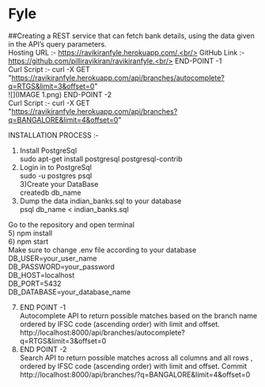 # Fyle
##Creating  a REST service that can fetch bank details, using the data given in the API’s query parameters.<br/>
Hosting URL :- https://ravikiranfyle.herokuapp.com/.<br/>
GitHub Link :- https://github.com/pilliravikiran/ravikiranfyle.<br/>
END-POINT -1 <br/>
Curl Script :- curl -X GET "https://ravikiranfyle.herokuapp.com/api/branches/autocomplete?q=RTGS&limit=3&offset=0" <br/>
![](IMAGE 1.png)
END-POINT -2 <br/>
Curl Script :- curl -X GET "https://ravikiranfyle.herokuapp.com/api/branches?q=BANGALORE&limit=4&offset=0" <br/>


INSTALLATION PROCESS :-<br/>
1) Install PostgreSql <br/>
      sudo apt-get install postgresql postgresql-contrib<br/>
2) Login in to PostgreSql <br/>
      sudo -u postgres psql<br/>
3)Create your DataBase<br/>
      createdb db_name<br/>
4) Dump the data indian_banks.sql to your database<br/>
     psql db_name < indian_banks.sql<br/>

Go to the repository and open terminal<br/>
5) npm install<br/>
6) npm start<br/>
Make sure to change .env file according to your database<br/>
DB_USER=your_user_name<br/>
  DB_PASSWORD=your_password<br/>
  DB_HOST=localhost<br/>
  DB_PORT=5432<br/>
  DB_DATABASE=your_database_name<br/>
  
7) END POINT -1 <br/>
    Autocomplete API to return possible matches based on the branch name ordered by IFSC code (ascending order) with limit and offset.<br/>
        http://localhost:8000/api/branches/autocomplete?q=RTGS&limit=3&offset=0<br/>
8) END POINT -2<br/>
  Search API to return possible matches across all columns and all rows , ordered by IFSC code (ascending order) with limit and offset. Commit<br/>
            http://localhost:8000/api/branches/?q=BANGALORE&limit=4&offset=0<br/>

    



